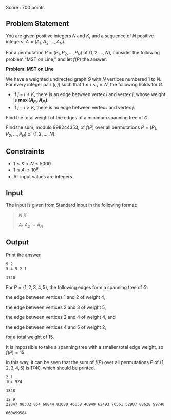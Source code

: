 Score : $700$ points

## Problem Statement

You are given positive integers $N$ and $K$, and a sequence of $N$ positive integers: $A=(A_{1},A_{2},\dots,A_{N})$.

For a permutation $P=(P_{1},P_{2},\dots,P_{N})$ of $(1,2,\dots,N)$, consider the following problem "MST on Line," and let $f(P)$ the answer.

**Problem: MST on Line**

We have a weighted undirected graph $G$ with $N$ vertices numbered $1$ to $N$. For every integer pair $(i,j)$ such that $1\leq i\lt j\leq N$, the following holds for $G$.

- If $j-i\leq K$, there is an edge between vertex $i$ and vertex $j$, whose weight is **$\max(A_{P_{i}},A_{P_{j}})$**.
- If $j-i\gt K$, there is no edge between vertex $i$ and vertex $j$.

Find the total weight of the edges of a minimum spanning tree of $G$.

Find the sum, modulo $998244353$, of $f(P)$ over all permutations $P=(P_{1},P_{2},\dots ,P_{N})$ of $(1,2,\dots,N)$.

## Constraints

- $1\leq K\lt N\leq 5000$
- $1\leq A_{i}\leq 10^{9}$
- All input values are integers.

## Input

The input is given from Standard Input in the following format:

> $N$ $K$
> 
> $A_{1}$ $A_{2}$ $\cdots$ $A_{N}$

## Output

Print the answer.

```input1
5 2
3 4 5 2 1
```

```output1
1740
```

For $P=(1,2,3,4,5)$, the following edges form a spanning tree of $G$:

the edge between vertices $1$ and $2$ of weight $4$,

the edge between vertices $2$ and $3$ of weight $5$,

the edge between vertices $2$ and $4$ of weight $4$, and

the edge between vertices $4$ and $5$ of weight $2$,

for a total weight of $15$.

It is impossible to take a spanning tree with a smaller total edge weight, so $f(P)=15$.

In this way, it can be seen that the sum of $f(P)$ over all permutations $P$ of $(1,2,3,4,5)$ is $1740$, which should be printed.

```input2
2 1
167 924
```

```output2
1848
```

```input3
12 9
22847 98332 854 68844 81080 46058 40949 62493 76561 52907 88628 99740
```

```output3
660459584
```